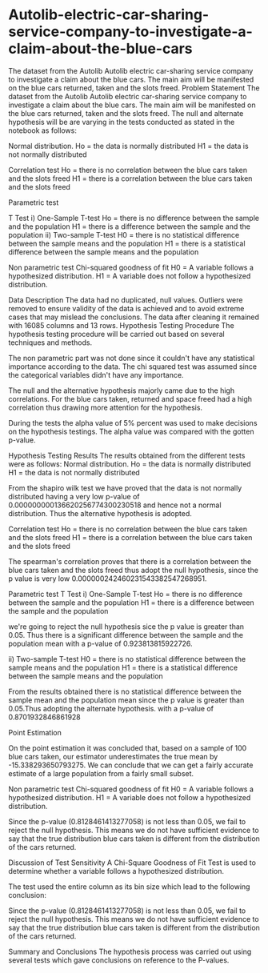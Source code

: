 # Autolib-electric-car-sharing-service-company-to-investigate-a-claim-about-the-blue-cars
The dataset from the Autolib Autolib electric car-sharing service company to investigate a claim about the blue cars. The main aim will be manifested on the blue cars returned, taken and the slots freed.
Problem Statement
The dataset from the Autolib Autolib electric car-sharing service company to investigate a claim about the blue cars. The main aim will be manifested on the blue cars returned, taken and the slots freed.
The null and alternate hypothesis will be are varying in the tests conducted as stated in the notebook as follows:


Normal distribution.
Ho = the data is normally distributed
H1 = the data is not normally distributed


Correlation test
Ho = there is no correlation between the blue cars taken and the slots freed
H1 = there is a correlation between the blue cars taken and the slots freed



Parametric test

T Test
i) One-Sample T-test
Ho = there is no difference between the sample and the population
H1 = there is a difference between the sample and the population
ii) Two-sample T-test
H0 = there is no statistical difference between the sample means and the population
H1 = there is a statistical difference between the sample means and the population


Non parametric test
Chi-squared goodness of fit
H0 = A variable follows a hypothesized distribution.
H1 = A variable does not follow a hypothesized distribution.


Data Description
The data had no duplicated, null values. Outliers were removed to ensure validity of the data is achieved and to avoid extreme cases that may mislead the conclusions. The data after cleaning it remained with 16085 columns and  13 rows.
Hypothesis Testing Procedure
The hypothesis testing procedure will be carried out based on several techniques and methods.


The non parametric part was not done since it couldn't have any statistical importance according to the data. The chi squared test was assumed since the categorical variables didn't have any importance.

The null and the alternative hypothesis majorly came due to the high correlations. For the blue cars taken, returned and space freed had a high correlation thus drawing more attention for the hypothesis.

During the tests the alpha value of 5% percent was used to make decisions on the hypothesis testings. The alpha value was compared with the gotten p-value.

Hypothesis Testing Results
The results obtained from the different tests were as follows:
Normal distribution.
Ho = the data is normally distributed
H1 = the data is not normally distributed

From the shapiro wilk test we have proved that the data is not normally distributed having a very low p-value of 0.000000000136620256774300230518 and hence not a normal distribution. Thus the alternative hypothesis is adopted.


Correlation test
Ho = there is no correlation between the blue cars taken and the slots freed
H1 = there is a correlation between the blue cars taken and the slots freed

The spearman's correlation proves that there is a correlation between the blue cars taken and the slots freed thus adopt the null hypothesis, since the p value is very low 0.000000242460231543382547268951.



Parametric test
T Test
i) One-Sample T-test
Ho = there is no difference between the sample and the population
H1 = there is a difference between the sample and the population

we're going to reject the null hypothesis sice the p value is greater than 0.05. Thus there is a significant difference between the sample and the population mean with a p-value of 0.923813815922726.



ii) Two-sample T-test
H0 = there is no statistical difference between the sample means and the population
H1 = there is a statistical difference between the sample means and the population

From the results obtained there is no statistical difference between the sample mean and the population mean since the p value is greater than 0.05.Thus adopting the alternate hypothesis. with a p-value of 0.8701932846861928



Point Estimation

On the point estimation it was concluded that,  based on a sample of 100 blue cars taken, our estimator underestimates the true mean by -15.338293650793275. We can conclude that we can get a fairly accurate estimate of a large population from a fairly small subset.



Non parametric test
Chi-squared goodness of fit
H0 = A variable follows a hypothesized distribution.
H1 = A variable does not follow a hypothesized distribution.

Since the p-value (0.8128461413277058) is not less than 0.05, we fail to reject the null hypothesis. This means we do not have sufficient evidence to say that the true distribution blue cars taken is different from the distribution of the cars returned.



Discussion of Test Sensitivity
A Chi-Square Goodness of Fit Test is used to determine whether a variable follows a hypothesized distribution.

The test used the entire column as its bin size which lead to the following conclusion:

Since the p-value (0.8128461413277058) is not less than 0.05, we fail to reject the null hypothesis. This means we do not have sufficient evidence to say that the true distribution blue cars taken is different from the distribution of the cars returned.



Summary and Conclusions
The hypothesis process was carried out using several tests which gave conclusions on reference to the P-values.
